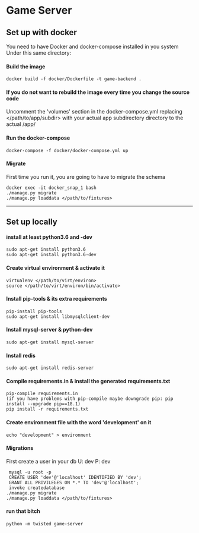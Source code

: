 # Game Server



## Set up with docker

You need to have Docker and docker-compose  installed in you system
Under this same directory:
  
#### Build the image
    docker build -f docker/Dockerfile -t game-backend .
      
#### If you do not want to rebuild the image every time you change the source code
Uncomment the 'volumes' section in the docker-compose.yml replacing </path/to/app/subdir> with your actual app subdirectory directory to the actual /app/<subdir>
    
    
#### Run the docker-compose
    docker-compose -f docker/docker-compose.yml up

#### Migrate
First time you run it, you are going to have to migrate the schema

    docker exec -it docker_snap_1 bash
    ./manage.py migrate
    ./manage.py loaddata </path/to/fixtures>

___

## Set up locally

#### install at least python3.6 and -dev

	sudo apt-get install python3.6
	sudo apt-get install python3.6-dev

#### Create virtual environment & activate it
	virtualenv </path/to/virt/environ>
	source </path/to/virt/environ/bin/activate>

#### Install pip-tools & its extra requirements
	pip-install pip-tools
	sudo apt-get install libmysqlclient-dev

#### Install mysql-server & python-dev
	sudo apt-get install mysql-server

#### Install redis
    sudo apt-get install redis-server

#### Compile requirements.in & install the generated requirements.txt
	pip-compile requirements.in
	(if you have problems with pip-compile maybe downgrade pip: pip install --upgrade pip==18.1)
	pip install -r requirements.txt

#### Create environment file with the word 'development' on it
	echo "development" > environment

#### Migrations
First create a user in your db U: dev P: dev
     
     mysql -u root -p
     CREATE USER 'dev'@'localhost' IDENTIFIED BY 'dev';
     GRANT ALL PRIVILEGES ON *.* TO 'dev'@'localhost';
     invoke createdatabase
    ./manage.py migrate
    ./manage.py loaddata </path/to/fixtures>

#### run that bitch
    python -m twisted game-server
